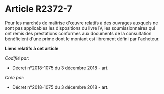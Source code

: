 # Article R2372-7

Pour les marchés de maîtrise d'œuvre relatifs à des ouvrages auxquels ne sont pas applicables les dispositions du livre IV,
les soumissionnaires qui ont remis des prestations conformes aux documents de la consultation bénéficient d'une prime dont le
montant est librement défini par l'acheteur.

**Liens relatifs à cet article**

_Codifié par_:

  - Décret n°2018-1075 du 3 décembre 2018 - art.

_Créé par_:

  - Décret n°2018-1075 du 3 décembre 2018 - art.
